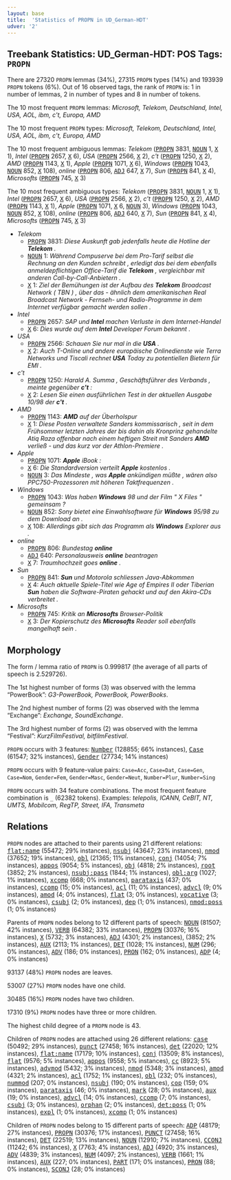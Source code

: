 ```yaml
---
layout: base
title:  'Statistics of PROPN in UD_German-HDT'
udver: '2'
---
```


## Treebank Statistics: UD_German-HDT: POS Tags: `PROPN`

There are 27320 `PROPN` lemmas (34%), 27315 `PROPN` types (14%) and 193939 `PROPN` tokens (6%).
Out of 16 observed tags, the rank of `PROPN` is: 1 in number of lemmas, 2 in number of types and 8 in number of tokens.

The 10 most frequent `PROPN` lemmas: <em>Microsoft, Telekom, Deutschland, Intel, USA, AOL, ibm, c't, Europa, AMD</em>

The 10 most frequent `PROPN` types:  <em>Microsoft, Telekom, Deutschland, Intel, USA, AOL, ibm, c't, Europa, AMD</em>

The 10 most frequent ambiguous lemmas: <em>Telekom</em> (<tt><a href="de_hdt-pos-PROPN.html">PROPN</a></tt> 3831, <tt><a href="de_hdt-pos-NOUN.html">NOUN</a></tt> 1, <tt><a href="de_hdt-pos-X.html">X</a></tt> 1), <em>Intel</em> (<tt><a href="de_hdt-pos-PROPN.html">PROPN</a></tt> 2657, <tt><a href="de_hdt-pos-X.html">X</a></tt> 6), <em>USA</em> (<tt><a href="de_hdt-pos-PROPN.html">PROPN</a></tt> 2566, <tt><a href="de_hdt-pos-X.html">X</a></tt> 2), <em>c't</em> (<tt><a href="de_hdt-pos-PROPN.html">PROPN</a></tt> 1250, <tt><a href="de_hdt-pos-X.html">X</a></tt> 2), <em>AMD</em> (<tt><a href="de_hdt-pos-PROPN.html">PROPN</a></tt> 1143, <tt><a href="de_hdt-pos-X.html">X</a></tt> 1), <em>Apple</em> (<tt><a href="de_hdt-pos-PROPN.html">PROPN</a></tt> 1071, <tt><a href="de_hdt-pos-X.html">X</a></tt> 6), <em>Windows</em> (<tt><a href="de_hdt-pos-PROPN.html">PROPN</a></tt> 1043, <tt><a href="de_hdt-pos-NOUN.html">NOUN</a></tt> 852, <tt><a href="de_hdt-pos-X.html">X</a></tt> 108), <em>online</em> (<tt><a href="de_hdt-pos-PROPN.html">PROPN</a></tt> 806, <tt><a href="de_hdt-pos-ADJ.html">ADJ</a></tt> 647, <tt><a href="de_hdt-pos-X.html">X</a></tt> 7), <em>Sun</em> (<tt><a href="de_hdt-pos-PROPN.html">PROPN</a></tt> 841, <tt><a href="de_hdt-pos-X.html">X</a></tt> 4), <em>Microsofts</em> (<tt><a href="de_hdt-pos-PROPN.html">PROPN</a></tt> 745, <tt><a href="de_hdt-pos-X.html">X</a></tt> 3)

The 10 most frequent ambiguous types:  <em>Telekom</em> (<tt><a href="de_hdt-pos-PROPN.html">PROPN</a></tt> 3831, <tt><a href="de_hdt-pos-NOUN.html">NOUN</a></tt> 1, <tt><a href="de_hdt-pos-X.html">X</a></tt> 1), <em>Intel</em> (<tt><a href="de_hdt-pos-PROPN.html">PROPN</a></tt> 2657, <tt><a href="de_hdt-pos-X.html">X</a></tt> 6), <em>USA</em> (<tt><a href="de_hdt-pos-PROPN.html">PROPN</a></tt> 2566, <tt><a href="de_hdt-pos-X.html">X</a></tt> 2), <em>c't</em> (<tt><a href="de_hdt-pos-PROPN.html">PROPN</a></tt> 1250, <tt><a href="de_hdt-pos-X.html">X</a></tt> 2), <em>AMD</em> (<tt><a href="de_hdt-pos-PROPN.html">PROPN</a></tt> 1143, <tt><a href="de_hdt-pos-X.html">X</a></tt> 1), <em>Apple</em> (<tt><a href="de_hdt-pos-PROPN.html">PROPN</a></tt> 1071, <tt><a href="de_hdt-pos-X.html">X</a></tt> 6, <tt><a href="de_hdt-pos-NOUN.html">NOUN</a></tt> 3), <em>Windows</em> (<tt><a href="de_hdt-pos-PROPN.html">PROPN</a></tt> 1043, <tt><a href="de_hdt-pos-NOUN.html">NOUN</a></tt> 852, <tt><a href="de_hdt-pos-X.html">X</a></tt> 108), <em>online</em> (<tt><a href="de_hdt-pos-PROPN.html">PROPN</a></tt> 806, <tt><a href="de_hdt-pos-ADJ.html">ADJ</a></tt> 640, <tt><a href="de_hdt-pos-X.html">X</a></tt> 7), <em>Sun</em> (<tt><a href="de_hdt-pos-PROPN.html">PROPN</a></tt> 841, <tt><a href="de_hdt-pos-X.html">X</a></tt> 4), <em>Microsofts</em> (<tt><a href="de_hdt-pos-PROPN.html">PROPN</a></tt> 745, <tt><a href="de_hdt-pos-X.html">X</a></tt> 3)


* <em>Telekom</em>
  * <tt><a href="de_hdt-pos-PROPN.html">PROPN</a></tt> 3831: <em>Diese Auskunft gab jedenfalls heute die Hotline der <b>Telekom</b> .</em>
  * <tt><a href="de_hdt-pos-NOUN.html">NOUN</a></tt> 1: <em>Während Compuserve bei dem Pro-Tarif selbst die Rechnung an den Kunden schreibt , erledigt das bei dem ebenfalls anmeldepflichtigen Office-Tarif die <b>Telekom</b> , vergleichbar mit anderen Call-by-Call-Anbietern .</em>
  * <tt><a href="de_hdt-pos-X.html">X</a></tt> 1: <em>Ziel der Bemühungen ist der Aufbau des <b>Telekom</b> Broadcast Network ( TBN ) , über das - ähnlich dem amerikanischen Real Broadcast Network - Fernseh- und Radio-Programme in dem Internet verfügbar gemacht werden sollen .</em>
* <em>Intel</em>
  * <tt><a href="de_hdt-pos-PROPN.html">PROPN</a></tt> 2657: <em>SAP und <b>Intel</b> machen Verluste in dem Internet-Handel</em>
  * <tt><a href="de_hdt-pos-X.html">X</a></tt> 6: <em>Dies wurde auf dem <b>Intel</b> Developer Forum bekannt .</em>
* <em>USA</em>
  * <tt><a href="de_hdt-pos-PROPN.html">PROPN</a></tt> 2566: <em>Schauen Sie nur mal in die <b>USA</b> .</em>
  * <tt><a href="de_hdt-pos-X.html">X</a></tt> 2: <em>Auch T-Online und andere europäische Onlinedienste wie Terra Networks und Tiscali rechnet <b>USA</b> Today zu potentiellen Bietern für EMI .</em>
* <em>c't</em>
  * <tt><a href="de_hdt-pos-PROPN.html">PROPN</a></tt> 1250: <em>Harald A. Summa , Geschäftsführer des Verbands , meinte gegenüber <b>c't</b> :</em>
  * <tt><a href="de_hdt-pos-X.html">X</a></tt> 2: <em>Lesen Sie einen ausführlichen Test in der aktuellen Ausgabe 10/98 der <b>c't</b> .</em>
* <em>AMD</em>
  * <tt><a href="de_hdt-pos-PROPN.html">PROPN</a></tt> 1143: <em><b>AMD</b> auf der Überholspur</em>
  * <tt><a href="de_hdt-pos-X.html">X</a></tt> 1: <em>Diese Posten verwaltete Sanders kommissarisch , seit in dem Frühsommer letzten Jahres der bis dahin als Kronprinz gehandelte Atiq Raza offenbar nach einem heftigen Streit mit Sanders <b>AMD</b> verließ - und das kurz vor der Athlon-Premiere .</em>
* <em>Apple</em>
  * <tt><a href="de_hdt-pos-PROPN.html">PROPN</a></tt> 1071: <em><b>Apple</b> iBook :</em>
  * <tt><a href="de_hdt-pos-X.html">X</a></tt> 6: <em>Die Standardversion verteilt <b>Apple</b> kostenlos .</em>
  * <tt><a href="de_hdt-pos-NOUN.html">NOUN</a></tt> 3: <em>Das Mindeste , was <b>Apple</b> ankündigen müßte , wären also PPC750-Prozessoren mit höheren Taktfrequenzen .</em>
* <em>Windows</em>
  * <tt><a href="de_hdt-pos-PROPN.html">PROPN</a></tt> 1043: <em>Was haben <b>Windows</b> 98 und der Film " X Files " gemeinsam ?</em>
  * <tt><a href="de_hdt-pos-NOUN.html">NOUN</a></tt> 852: <em>Sony bietet eine Einwahlsoftware für <b>Windows</b> 95/98 zu dem Download an .</em>
  * <tt><a href="de_hdt-pos-X.html">X</a></tt> 108: <em>Allerdings gibt sich das Programm als <b>Windows</b> Explorer aus .</em>
* <em>online</em>
  * <tt><a href="de_hdt-pos-PROPN.html">PROPN</a></tt> 806: <em>Bundestag <b>online</b></em>
  * <tt><a href="de_hdt-pos-ADJ.html">ADJ</a></tt> 640: <em>Personalausweis <b>online</b> beantragen</em>
  * <tt><a href="de_hdt-pos-X.html">X</a></tt> 7: <em>Traumhochzeit goes <b>online</b> .</em>
* <em>Sun</em>
  * <tt><a href="de_hdt-pos-PROPN.html">PROPN</a></tt> 841: <em><b>Sun</b> und Motorola schliessen Java-Abkommen</em>
  * <tt><a href="de_hdt-pos-X.html">X</a></tt> 4: <em>Auch aktuelle Spiele-Titel wie Age of Empires II oder Tiberian <b>Sun</b> haben die Software-Piraten gehackt und auf den Akira-CDs verbreitet .</em>
* <em>Microsofts</em>
  * <tt><a href="de_hdt-pos-PROPN.html">PROPN</a></tt> 745: <em>Kritik an <b>Microsofts</b> Browser-Politik</em>
  * <tt><a href="de_hdt-pos-X.html">X</a></tt> 3: <em>Der Kopierschutz des <b>Microsofts</b> Reader soll ebenfalls mangelhaft sein .</em>

## Morphology

The form / lemma ratio of `PROPN` is 0.999817 (the average of all parts of speech is 2.529726).

The 1st highest number of forms (3) was observed with the lemma “PowerBook”: <em>G3-PowerBook, PowerBook, PowerBooks</em>.

The 2nd highest number of forms (2) was observed with the lemma “Exchange”: <em>Exchange, SoundExchange</em>.

The 3rd highest number of forms (2) was observed with the lemma “Festival”: <em>KurzFilmFestival, bitfilmFestival</em>.

`PROPN` occurs with 3 features: <tt><a href="de_hdt-feat-Number.html">Number</a></tt> (128855; 66% instances), <tt><a href="de_hdt-feat-Case.html">Case</a></tt> (61547; 32% instances), <tt><a href="de_hdt-feat-Gender.html">Gender</a></tt> (27734; 14% instances)

`PROPN` occurs with 9 feature-value pairs: `Case=Acc`, `Case=Dat`, `Case=Gen`, `Case=Nom`, `Gender=Fem`, `Gender=Masc`, `Gender=Neut`, `Number=Plur`, `Number=Sing`

`PROPN` occurs with 34 feature combinations.
The most frequent feature combination is `_` (62382 tokens).
Examples: <em>telepolis, ICANN, CeBIT, NT, UMTS, Mobilcom, RegTP, Street, IFA, Transmeta</em>


## Relations

`PROPN` nodes are attached to their parents using 21 different relations: <tt><a href="de_hdt-dep-flat-name.html">flat:name</a></tt> (55472; 29% instances), <tt><a href="de_hdt-dep-nsubj.html">nsubj</a></tt> (43647; 23% instances), <tt><a href="de_hdt-dep-nmod.html">nmod</a></tt> (37652; 19% instances), <tt><a href="de_hdt-dep-obl.html">obl</a></tt> (21365; 11% instances), <tt><a href="de_hdt-dep-conj.html">conj</a></tt> (14054; 7% instances), <tt><a href="de_hdt-dep-appos.html">appos</a></tt> (9054; 5% instances), <tt><a href="de_hdt-dep-obj.html">obj</a></tt> (4818; 2% instances), <tt><a href="de_hdt-dep-root.html">root</a></tt> (3852; 2% instances), <tt><a href="de_hdt-dep-nsubj-pass.html">nsubj:pass</a></tt> (1844; 1% instances), <tt><a href="de_hdt-dep-obl-arg.html">obl:arg</a></tt> (1027; 1% instances), <tt><a href="de_hdt-dep-xcomp.html">xcomp</a></tt> (668; 0% instances), <tt><a href="de_hdt-dep-parataxis.html">parataxis</a></tt> (437; 0% instances), <tt><a href="de_hdt-dep-ccomp.html">ccomp</a></tt> (15; 0% instances), <tt><a href="de_hdt-dep-acl.html">acl</a></tt> (11; 0% instances), <tt><a href="de_hdt-dep-advcl.html">advcl</a></tt> (9; 0% instances), <tt><a href="de_hdt-dep-amod.html">amod</a></tt> (4; 0% instances), <tt><a href="de_hdt-dep-flat.html">flat</a></tt> (3; 0% instances), <tt><a href="de_hdt-dep-vocative.html">vocative</a></tt> (3; 0% instances), <tt><a href="de_hdt-dep-csubj.html">csubj</a></tt> (2; 0% instances), <tt><a href="de_hdt-dep-dep.html">dep</a></tt> (1; 0% instances), <tt><a href="de_hdt-dep-nmod-poss.html">nmod:poss</a></tt> (1; 0% instances)

Parents of `PROPN` nodes belong to 12 different parts of speech: <tt><a href="de_hdt-pos-NOUN.html">NOUN</a></tt> (81507; 42% instances), <tt><a href="de_hdt-pos-VERB.html">VERB</a></tt> (64382; 33% instances), <tt><a href="de_hdt-pos-PROPN.html">PROPN</a></tt> (30376; 16% instances), <tt><a href="de_hdt-pos-X.html">X</a></tt> (5732; 3% instances), <tt><a href="de_hdt-pos-ADJ.html">ADJ</a></tt> (4301; 2% instances),  (3852; 2% instances), <tt><a href="de_hdt-pos-AUX.html">AUX</a></tt> (2113; 1% instances), <tt><a href="de_hdt-pos-DET.html">DET</a></tt> (1028; 1% instances), <tt><a href="de_hdt-pos-NUM.html">NUM</a></tt> (296; 0% instances), <tt><a href="de_hdt-pos-ADV.html">ADV</a></tt> (186; 0% instances), <tt><a href="de_hdt-pos-PRON.html">PRON</a></tt> (162; 0% instances), <tt><a href="de_hdt-pos-ADP.html">ADP</a></tt> (4; 0% instances)

93137 (48%) `PROPN` nodes are leaves.

53007 (27%) `PROPN` nodes have one child.

30485 (16%) `PROPN` nodes have two children.

17310 (9%) `PROPN` nodes have three or more children.

The highest child degree of a `PROPN` node is 43.

Children of `PROPN` nodes are attached using 26 different relations: <tt><a href="de_hdt-dep-case.html">case</a></tt> (50492; 29% instances), <tt><a href="de_hdt-dep-punct.html">punct</a></tt> (27458; 16% instances), <tt><a href="de_hdt-dep-det.html">det</a></tt> (22020; 12% instances), <tt><a href="de_hdt-dep-flat-name.html">flat:name</a></tt> (17179; 10% instances), <tt><a href="de_hdt-dep-conj.html">conj</a></tt> (13509; 8% instances), <tt><a href="de_hdt-dep-flat.html">flat</a></tt> (9576; 5% instances), <tt><a href="de_hdt-dep-appos.html">appos</a></tt> (9558; 5% instances), <tt><a href="de_hdt-dep-cc.html">cc</a></tt> (8923; 5% instances), <tt><a href="de_hdt-dep-advmod.html">advmod</a></tt> (5432; 3% instances), <tt><a href="de_hdt-dep-nmod.html">nmod</a></tt> (5348; 3% instances), <tt><a href="de_hdt-dep-amod.html">amod</a></tt> (4321; 2% instances), <tt><a href="de_hdt-dep-acl.html">acl</a></tt> (1752; 1% instances), <tt><a href="de_hdt-dep-obl.html">obl</a></tt> (232; 0% instances), <tt><a href="de_hdt-dep-nummod.html">nummod</a></tt> (207; 0% instances), <tt><a href="de_hdt-dep-nsubj.html">nsubj</a></tt> (190; 0% instances), <tt><a href="de_hdt-dep-cop.html">cop</a></tt> (159; 0% instances), <tt><a href="de_hdt-dep-parataxis.html">parataxis</a></tt> (46; 0% instances), <tt><a href="de_hdt-dep-mark.html">mark</a></tt> (28; 0% instances), <tt><a href="de_hdt-dep-aux.html">aux</a></tt> (19; 0% instances), <tt><a href="de_hdt-dep-advcl.html">advcl</a></tt> (14; 0% instances), <tt><a href="de_hdt-dep-ccomp.html">ccomp</a></tt> (7; 0% instances), <tt><a href="de_hdt-dep-csubj.html">csubj</a></tt> (3; 0% instances), <tt><a href="de_hdt-dep-orphan.html">orphan</a></tt> (2; 0% instances), <tt><a href="de_hdt-dep-det-poss.html">det:poss</a></tt> (1; 0% instances), <tt><a href="de_hdt-dep-expl.html">expl</a></tt> (1; 0% instances), <tt><a href="de_hdt-dep-xcomp.html">xcomp</a></tt> (1; 0% instances)

Children of `PROPN` nodes belong to 15 different parts of speech: <tt><a href="de_hdt-pos-ADP.html">ADP</a></tt> (48179; 27% instances), <tt><a href="de_hdt-pos-PROPN.html">PROPN</a></tt> (30376; 17% instances), <tt><a href="de_hdt-pos-PUNCT.html">PUNCT</a></tt> (27458; 16% instances), <tt><a href="de_hdt-pos-DET.html">DET</a></tt> (22519; 13% instances), <tt><a href="de_hdt-pos-NOUN.html">NOUN</a></tt> (12910; 7% instances), <tt><a href="de_hdt-pos-CCONJ.html">CCONJ</a></tt> (11242; 6% instances), <tt><a href="de_hdt-pos-X.html">X</a></tt> (7763; 4% instances), <tt><a href="de_hdt-pos-ADJ.html">ADJ</a></tt> (4920; 3% instances), <tt><a href="de_hdt-pos-ADV.html">ADV</a></tt> (4839; 3% instances), <tt><a href="de_hdt-pos-NUM.html">NUM</a></tt> (4097; 2% instances), <tt><a href="de_hdt-pos-VERB.html">VERB</a></tt> (1661; 1% instances), <tt><a href="de_hdt-pos-AUX.html">AUX</a></tt> (227; 0% instances), <tt><a href="de_hdt-pos-PART.html">PART</a></tt> (171; 0% instances), <tt><a href="de_hdt-pos-PRON.html">PRON</a></tt> (88; 0% instances), <tt><a href="de_hdt-pos-SCONJ.html">SCONJ</a></tt> (28; 0% instances)


